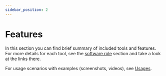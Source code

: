 ```yaml
---
sidebar_position: 2
---
```


# Features

In this section you can find brief summary of included tools and features. For more details for each tool, see the [software role](../roles/software) section and take a look at the links there.

For usage scenarios with examples (screenshots, videos), see [Usages](../../usage/10-about.md).
